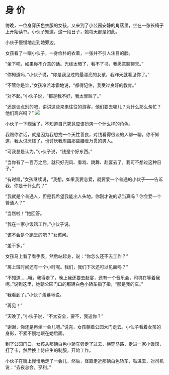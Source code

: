 # 身 价

傍晚，一位身穿灰色衣服的女孩，又来到了小公园安静的角落里，坐在一张长椅子上开始读书。小伙子知道，这一段日子，她每天都是如此。 

小伙子慢慢地走到她旁边。 

女孩看了一眼小伙子，一身俭朴的衣着，一张并不引人注目的脸。 

“坐下吧，如果你不介意的话。光线太暗了，看不了书，我愿意聊聊天。” 

“你知道吗，”小伙子说，“你是我见过的最漂亮的女孩，我昨天就看见你了。” 

“不管你是谁，”女孩冷若冰霜地说，“都得记住，我受过良好的教育。” 

“对不起，”小伙子说，“都是我不好，我太冒昧了。” 

“还是谈点别的吧，讲讲这些来来往往的游客，他们要去哪儿？为什么那么匆忙？他们高兴吗？” ![](http://www.yilinzazhi.com/images/yili/yili201407/yili20140721-1-l.jpg)

小伙子一下糊涂了，不知道自己究竟应该扮演一个什么样的角色。 

我跟你讲话，就是因为我想找一个天性善良，对钱看得很淡的人聊一聊。你不知道，我太讨厌钱了，也讨厌我周围那些腰缠万贯的男人。 

“可我总是认为，”小伙子说，“钱是个好东西。” 

“当你有了一百万之后，就只好兜风、看戏、跳舞、赴宴去了。我可不想过这种日子。” 

“有时候，”女孩继续说，“我想，如果我要恋爱，就要爱一个普通的小伙子——告诉我，你是干什么的？” 

“我就是个普通人，但是我希望我能出人头地。你刚才说的话当真吗？你会爱一个普通人？” 

“当然啦！”她回答。 

“我在一家小饭馆工作。”小伙子说。 

“该不会是个跑堂的吧？”女孩问。 

“差不多。” 

女孩马上看了看手表，然后站起身，说：“你怎么还不去工作？” 

“离上班时间还有一个小时呢。我们，我们下次还可以见面吗？” 

“不知道……哦，我得走了，晚上我还要去赴宴，还有一个音乐会，司机在等着我呢。”说到这里，她朝公园门口的那辆白色小轿车指了指，“那是我的车。” 

“我看到了。”小伙子羡慕地说。 

“再见！” 

“天晚了，”小伙子说，“不太安全，要不，我送你？” 

“谢谢，你还是再坐一会儿吧。”说完，女孩朝着公园大门走去。小伙子看着女孩的身影，不紧不慢地跟在她后面。 

到了公园门口，女孩从那辆白色小轿车旁走了过去，横穿马路，走进一家小饭馆，打了卡，然后换上侍应生的制服，开始工作。 

小伙子在街上慢慢地走了一会儿，然后，径直走近那辆白色轿车，钻进去，对司机说：“去夜总会，亨利。”
